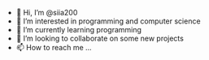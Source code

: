 - 👋 Hi, I’m @siia200
- 👀 I’m interested in programming and computer science
- 🌱 I’m currently learning programming
- 💞️ I’m looking to collaborate on some new projects
- 📫 How to reach me ...

<!---
siia200/siia200 is a ✨ special ✨ repository because its `README.md` (this file) appears on your GitHub profile.
You can click the Preview link to take a look at your changes.
--->
